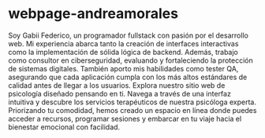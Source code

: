 # webpage-andreamorales
Soy Gabii Federico, un programador fullstack con pasión por el desarrollo web. Mi experiencia abarca tanto la creación de interfaces interactivas como la implementación de sólida lógica de backend. Además, trabajo como consultor en ciberseguridad, evaluando y fortaleciendo la protección de sistemas digitales. También aporto mis habilidades como tester QA, asegurando que cada aplicación cumpla con los más altos estándares de calidad antes de llegar a los usuarios.
Explora nuestro sitio web de psicología diseñado pensando en ti. Navega a través de una interfaz intuitiva y descubre los servicios terapéuticos de nuestra psicóloga experta. Priorizando tu comodidad, hemos creado un espacio en línea donde puedes acceder a recursos, programar sesiones y embarcar en tu viaje hacia el bienestar emocional con facilidad.

